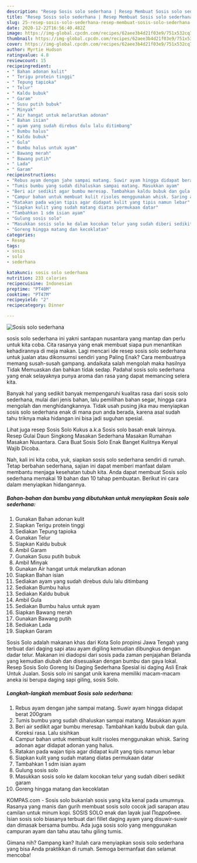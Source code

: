 ```yaml
---
description: "Resep Sosis solo sederhana | Resep Membuat Sosis solo sederhana Yang Enak Banget"
title: "Resep Sosis solo sederhana | Resep Membuat Sosis solo sederhana Yang Enak Banget"
slug: 25-resep-sosis-solo-sederhana-resep-membuat-sosis-solo-sederhana-yang-enak-banget
date: 2020-12-22T16:56:40.482Z
image: https://img-global.cpcdn.com/recipes/62aee3b4d21f03e9/751x532cq70/sosis-solo-sederhana-foto-resep-utama.jpg
thumbnail: https://img-global.cpcdn.com/recipes/62aee3b4d21f03e9/751x532cq70/sosis-solo-sederhana-foto-resep-utama.jpg
cover: https://img-global.cpcdn.com/recipes/62aee3b4d21f03e9/751x532cq70/sosis-solo-sederhana-foto-resep-utama.jpg
author: Myrtie Hudson
ratingvalue: 4.8
reviewcount: 15
recipeingredient:
- " Bahan adonan kulit"
- " Terigu protein tinggi"
- " Tepung tapioka"
- " Telur"
- " Kaldu bubuk"
- " Garam"
- " Susu putih bubuk"
- " Minyak"
- " Air hangat untuk melarutkan adonan"
- " Bahan isian"
- " ayam yang sudah direbus dulu lalu ditimbang"
- " Bumbu halus"
- " Kaldu bubuk"
- " Gula"
- " Bumbu halus untuk ayam"
- " Bawang merah"
- " Bawang putih"
- " Lada"
- " Garam"
recipeinstructions:
- "Rebus ayam dengan jahe sampai matang. Suwir ayam hingga didapat berat 200gram"
- "Tumis bumbu yang sudah dihaluskan sampai matang. Masukkan ayam"
- "Beri air sedikit agar bumbu meresap. Tambahkan kaldu bubuk dan gula. Koreksi rasa. Lalu sisihkan"
- "Campur bahan untuk membuat kulit risoles menggunakan whisk. Saring adonan agar didapat adonan yang halus."
- "Ratakan pada wajan tipis agar didapat kulit yang tipis namun lebar"
- "Siapkan kulit yang sudah matang diatas permukaan datar"
- "Tambahkan 1 sdm isian ayam"
- "Gulung sosis solo"
- "Masukkan sosis solo ke dalam kocokan telur yang sudah diberi sedikit garam"
- "Goreng hingga matang dan kecoklatan"
categories:
- Resep
tags:
- sosis
- solo
- sederhana

katakunci: sosis solo sederhana 
nutrition: 233 calories
recipecuisine: Indonesian
preptime: "PT40M"
cooktime: "PT47M"
recipeyield: "2"
recipecategory: Dinner

---
```



![Sosis solo sederhana](https://img-global.cpcdn.com/recipes/62aee3b4d21f03e9/751x532cq70/sosis-solo-sederhana-foto-resep-utama.jpg)


sosis solo sederhana ini yakni santapan nusantara yang mantap dan perlu untuk kita coba. Cita rasanya yang enak membuat siapa pun menantikan kehadirannya di meja makan.
Lagi mencari ide resep sosis solo sederhana untuk jualan atau dikonsumsi sendiri yang Paling Enak? Cara membuatnya memang susah-susah gampang. andaikata salah mengolah maka hasilnya Tidak Memuaskan dan bahkan tidak sedap. Padahal sosis solo sederhana yang enak selayaknya punya aroma dan rasa yang dapat memancing selera kita.

Banyak hal yang sedikit banyak mempengaruhi kualitas rasa dari sosis solo sederhana, mulai dari jenis bahan, lalu pemilihan bahan segar, hingga cara mengolah dan menghidangkannya. Tidak usah pusing jika mau menyiapkan sosis solo sederhana enak di mana pun anda berada, karena asal sudah tahu triknya maka hidangan ini bisa jadi suguhan spesial.

Lihat juga resep Sosis Solo Kukus a.k.a Sosis solo basah enak lainnya. Resep Gulai Daun Singkong Masakan Sederhana Masakan Rumahan Masakan Nusantara. Cara Buat Sosis Solo Enak Banget Kulitnya Kenyal Wajib Dicoba.


Nah, kali ini kita coba, yuk, siapkan sosis solo sederhana sendiri di rumah. Tetap berbahan sederhana, sajian ini dapat memberi manfaat dalam membantu menjaga kesehatan tubuh kita. Anda dapat membuat Sosis solo sederhana memakai 19 bahan dan 10 tahap pembuatan. Berikut ini cara dalam menyiapkan hidangannya.

<!--inarticleads1-->

##### Bahan-bahan dan bumbu yang dibutuhkan untuk menyiapkan Sosis solo sederhana:

1. Gunakan  Bahan adonan kulit
1. Siapkan  Terigu protein tinggi
1. Sediakan  Tepung tapioka
1. Gunakan  Telur
1. Siapkan  Kaldu bubuk
1. Ambil  Garam
1. Gunakan  Susu putih bubuk
1. Ambil  Minyak
1. Gunakan  Air hangat untuk melarutkan adonan
1. Siapkan  Bahan isian
1. Sediakan  ayam yang sudah direbus dulu lalu ditimbang
1. Sediakan  Bumbu halus
1. Sediakan  Kaldu bubuk
1. Ambil  Gula
1. Sediakan  Bumbu halus untuk ayam
1. Siapkan  Bawang merah
1. Gunakan  Bawang putih
1. Sediakan  Lada
1. Siapkan  Garam


Sosis Solo adalah makanan khas dari Kota Solo propinsi Jawa Tengah yang terbuat dari daging sapi atau ayam digiling kemudian dibungkus dengan dadar telur. Makanan ini diadopsi dari sosis pada zaman penjajahan Belanda yang kemudian diubah dan disesuaikan dengan bumbu dan gaya lokal. Resep Sosis Solo Goreng Isi Daging Sederhana Spesial isi daging Asli Enak Untuk Jualan. Sosis solo ini sangat unik karena memiliki macam-macam aneka isi berupa daging sapi giling, sosis Solo. 

<!--inarticleads2-->

##### Langkah-langkah membuat Sosis solo sederhana:

1. Rebus ayam dengan jahe sampai matang. Suwir ayam hingga didapat berat 200gram
1. Tumis bumbu yang sudah dihaluskan sampai matang. Masukkan ayam
1. Beri air sedikit agar bumbu meresap. Tambahkan kaldu bubuk dan gula. Koreksi rasa. Lalu sisihkan
1. Campur bahan untuk membuat kulit risoles menggunakan whisk. Saring adonan agar didapat adonan yang halus.
1. Ratakan pada wajan tipis agar didapat kulit yang tipis namun lebar
1. Siapkan kulit yang sudah matang diatas permukaan datar
1. Tambahkan 1 sdm isian ayam
1. Gulung sosis solo
1. Masukkan sosis solo ke dalam kocokan telur yang sudah diberi sedikit garam
1. Goreng hingga matang dan kecoklatan


KOMPAS.com - Sosis solo bukanlah sosis yang kita kenal pada umumnya. Rasanya yang manis dan gurih membuat sosis solo cocok jadi sarapan atau camilan untuk minum kopi. SOSIS SOLO enak dan layak jual Подробнее. Isian sosis solo biasanya terbuat dari fillet daging ayam yang disuwir-suwir dan dimasak bersama bumbu. Ada juga sosis solo yang menggunakan campuran ayam dan tahu atau tahu giling tumis. 

Gimana nih? Gampang kan? Itulah cara menyiapkan sosis solo sederhana yang bisa Anda praktikkan di rumah. Semoga bermanfaat dan selamat mencoba!
